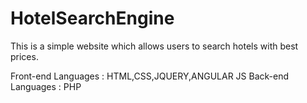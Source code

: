 # HotelSearchEngine

This is a simple website which allows users to search hotels with best prices.

Front-end Languages : HTML,CSS,JQUERY,ANGULAR JS
Back-end Languages : PHP
